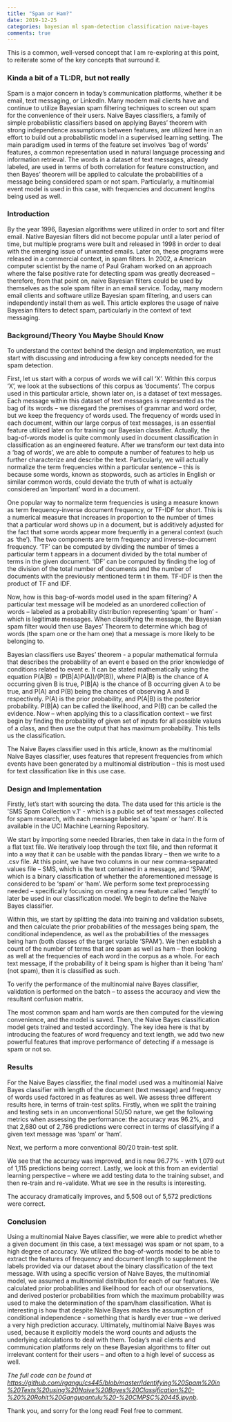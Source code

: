 ```yaml
---
title: "Spam or Ham?"
date: 2019-12-25
categories: bayesian ml spam-detection classification naive-bayes
comments: true
---
```


This is a common, well-versed concept that I am re-exploring at this point, to reiterate some of the key concepts that surround it. 

### Kinda a bit of a TL:DR, but not really

 Spam is a major concern in today’s communication platforms, whether it be email, text messaging, or LinkedIn. Many modern mail clients have and continue to utilize Bayesian spam filtering techniques to screen out spam for the convenience of their users. Naive Bayes classifiers, a family of simple probabilistic classifiers based on applying Bayes’ theorem with strong independence assumptions between features, are utilized here in an effort to build out a probabilistic model in a supervised learning setting. The main paradigm used in terms of the feature set involves ‘bag of words’ features, a common representation used in natural language processing and information retrieval. The words in a dataset of text messages, already labeled, are used in terms of both correlation for feature construction, and then Bayes’ theorem will be applied to calculate the probabilities of a message being considered spam or not spam. Particularly, a multinomial event model is used in this case, with frequencies and document lengths being used as well.

### Introduction

By the year 1996, Bayesian algorithms were utilized in order to sort and filter email. Native Bayesian filters did not become popular until a later period of time, but multiple programs were built and released in 1998 in order to deal with the emerging issue of unwanted emails. Later on, these programs were released in a commercial context, in spam filters. In 2002, a American computer scientist by the name of Paul Graham worked on an approach where the false positive rate for detecting spam was greatly decreased – therefore, from that point on, naive Bayesian filters could be used by themselves as the sole spam filter in an email service. Today, many modern email clients and software utilize Bayesian spam filtering, and users can independently install them as well. This article explores the usage of naive Bayesian filters to detect spam, particularly in the context of text messaging. 

### Background/Theory You Maybe Should Know

To understand the context behind the design and implementation, we must start with discussing and introducing a few key concepts needed for the spam detection.

First, let us start with a corpus of words we will call ‘X’. Within this corpus ‘X’,  we look at the subsections of this corpus as ‘documents’. The corpus used in this particular article, shown later on, is a dataset of text messages. Each message within this dataset of text messages is represented as the bag of its words – we disregard the premises of grammar and word order, but we keep the frequency of words used. The frequency of words used in each document, within our large corpus of text messages, is an essential feature utilized later on for training our Bayesian classifier. Actually, the bag-of-words model is quite commonly used in document classification in classification as an engineered feature. After we transform our text data into a ‘bag of words’, we are able to compute a number of features to help us further characterize and describe the text. Particularly, we will actually normalize the term frequencies within a particular sentence – this is because some words, known as stopwords, such as articles in English or similar common words, could deviate the truth of what is actually considered an ‘important’ word in a document.

One popular way to normalize term frequencies is using a measure known as term frequency-inverse document frequency, or TF-IDF for short. This is a numerical measure that increases in proportion to the number of times that a particular word shows up in a document, but is additively adjusted for the fact that some words appear more frequently in a general context (such as ‘the’). The two components are term frequency and inverse-document frequency. ‘TF’ can be computed by dividing the number of times a particular term t appears in a document divided by the total number of terms in the given document. ‘IDF’ can be computed by finding the log of the division of the total number of documents and the number of documents with the previously mentioned term t in them. TF-IDF is then the product of TF and IDF.  

Now, how is this bag-of-words model used in the spam filtering?  A particular text message will be modeled as an unordered collection of words – labeled as a probability distribution representing ‘spam’ or ‘ham’ - which is legitimate messages. When classifying the message, the Bayesian spam filter would then use Bayes’ Theorem to determine which bag of words (the spam one or the ham one) that a message is more likely to be belonging to. 

Bayesian classifiers use Bayes’ theorem -  a popular mathematical formula that describes the probability of an event e based on the prior knowledge of conditions related to event e. It can be stated mathematically using the equation P(A|B) = (P(B|A)P(A))/(P(B)), where P(A|B) is the chance of A occurring given B is true, P(B|A) is the chance of B occurring given A to be true, and P(A) and P(B) being the chances of observing A and B respectively.  P(A) is the prior probability, and P(A|B) is the posterior probability.  P(B|A) can be called the likelihood, and P(B) can be called the evidence.  Now – when applying this to a classification context – we first begin by finding the probability of given set of inputs for all possible values of a class, and then use the output that has maximum probability. This tells us the classification. 

The Naive Bayes classifier used in this article, known as the multinomial Naive Bayes classifier, uses features that represent frequencies from which events have been generated by a multinomial distribution – this is most used for text classification like in this use case. 


### Design and Implementation

Firstly, let’s start with sourcing the data. The data used for this article is the 'SMS Spam Collection v.1' - which is a public set of text messages collected for spam research, with each message labeled as 'spam' or 'ham'.
It is available in the UCI Machine Learning Repository.

We start by importing some needed libraries, then take in data in the form of a flat text file. We iteratively loop through the text file, and then reformat it into a way that it can be usable with the pandas library – then we write to a .csv file. At this point, we have two columns in our new comma-separated values file – SMS, which is the text contained in a message, and ‘SPAM’, which is a binary classification of whether the aforementioned message is considered to be ‘spam’ or ‘ham’.  We perform some text preprocessing needed – specifically focusing on creating a new feature called ‘length’ to later be used in our classification model. We begin to define the Naive Bayes classifier.

Within this, we start by splitting the data into training and validation subsets, and then calculate the prior probabilities of the messages being spam, the conditional independence, as well as the probabilities of the messages being ham (both classes of the target variable ‘SPAM’). We then establish a count of the number of terms that are spam as well as ham – then looking as well at the frequencies of each word in the corpus as a whole. For each text message, if the probability of it being spam is higher than it being ‘ham’ (not spam), then it is classified as such. 

To verify the performance of the multinomial naive Bayes classifier, validation is performed on the batch – to assess the accuracy and view the resultant confusion matrix. 

The most common spam and ham words are then computed for the viewing convenience, and the model is saved. Then, the Naive Bayes classification model gets trained and tested accordingly. The key idea here is that by introducing the features of word frequency and text length, we add two new powerful features that improve performance of detecting if a message is spam or not so. 


### Results

For the Naive Bayes classifier,  the final model used was a multinomial Naive Bayes classifier with length of the document (text message) and frequency of words used factored in as features as well. We assess three different results here, in terms of train-test splits. Firstly, when we split the training and testing sets in an unconventional 50/50 nature, we get the following metrics when assessing the performance: the accuracy was 96.2%, and that 2,680 out of 2,786 predictions were correct in terms of classifying if a given text message was ‘spam’ or ‘ham’.

Next, we perform a more conventional 80/20 train-test split. 

We see that the accuracy was improved, and is now 96.77% - with 1,079 out of 1,115 predictions being correct. Lastly, we look at this from an evidential learning perspective – where we add testing data to the training subset, and then re-train and re-validate. What we see in the results is interesting.

The accuracy dramatically improves, and 5,508 out of 5,572 predictions were correct. 

### Conclusion

Using a multinomial Naive Bayes classifier, we were able to predict whether a given document (in this case, a text message) was spam or not spam, to a high degree of accuracy. We utilized the bag-of-words model to be able to extract the features of frequency and document length to supplement the labels provided via our dataset about the binary classification of the text message. With using a specific version of Naive Bayes, the multinomial model, we assumed a multinomial distribution for each of our features. We calculated prior probabilities and likelihood for each of our observations, and derived posterior probabilities from which the maximum probability was used to make the determination of the spam/ham classification. What is interesting is how that despite Naive Bayes makes the assumption of conditional independence  - something that is hardly ever true – we derived a very high prediction accuracy. Ultimately, multinomial Naive Bayes was used, because it explicitly models the word counts and adjusts the underlying calculations to deal with them. Today’s mail clients and communication platforms rely on these Bayesian algorithms to filter out irrelevant content for their users – and often to a high level of success as well. 

*The full code can be found at https://github.com/rgangu/cs445/blob/master/Identifying%20Spam%20in%20Texts%20using%20Naive%20Bayes%20Classification%20-%20%20Rohit%20Gangupantulu%20-%20CMPSC%20445.ipynb.*

Thank you, and sorry for the long read! Feel free to comment.
